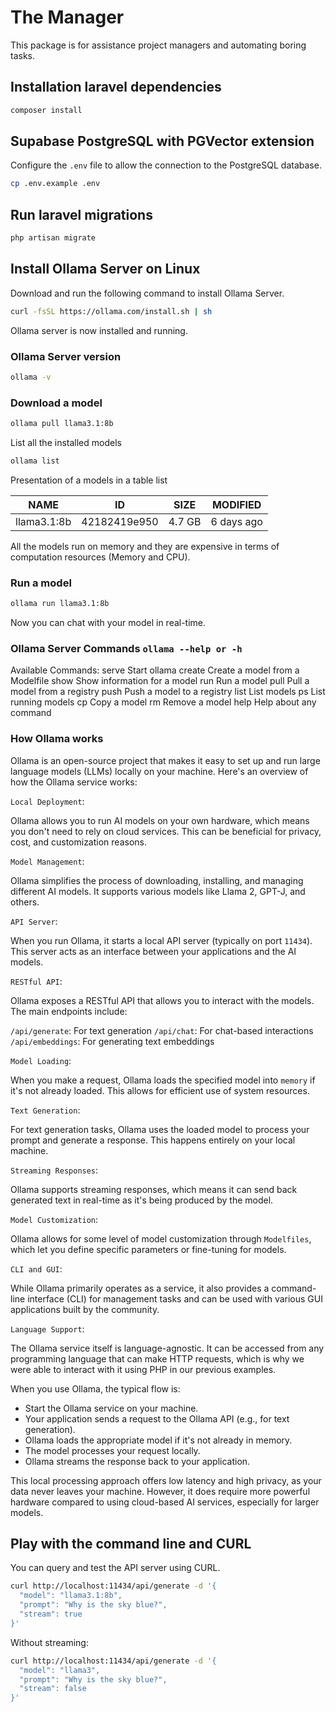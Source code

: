 # The Manager

This package is for assistance project managers and automating boring tasks.

## Installation laravel dependencies

```bash
composer install
```

## Supabase PostgreSQL with PGVector extension

Configure the `.env` file to allow the connection to the PostgreSQL database.

```bash
cp .env.example .env
```

## Run laravel migrations

```bash
php artisan migrate
```

## Install Ollama Server on Linux

Download and run the following command to install Ollama Server.

```bash
curl -fsSL https://ollama.com/install.sh | sh
```

Ollama server is now installed and running.

### Ollama Server version

```bash
ollama -v
```

### Download a model

```bash
ollama pull llama3.1:8b
```

List all the installed models

```bash
ollama list
```

Presentation of a models in a table list

| NAME        | ID           | SIZE   | MODIFIED   |
| ----------- | ------------ | ------ | ---------- |
| llama3.1:8b | 42182419e950 | 4.7 GB | 6 days ago |

All the models run on memory and they are expensive in terms of computation resources (Memory and CPU).

### Run a model

```bash
ollama run llama3.1:8b
```

Now you can chat with your model in real-time.

### Ollama Server Commands `ollama --help or -h`

Available Commands:
  serve       Start ollama
  create      Create a model from a Modelfile
  show        Show information for a model
  run         Run a model
  pull        Pull a model from a registry
  push        Push a model to a registry
  list        List models
  ps          List running models
  cp          Copy a model
  rm          Remove a model
  help        Help about any command

### How Ollama works

Ollama is an open-source project that makes it easy to set up and run large language models (LLMs) locally on your machine.
Here's an overview of how the Ollama service works:

`Local Deployment`:

Ollama allows you to run AI models on your own hardware, which means you don't need to rely on cloud services. This can be beneficial for privacy, cost, and customization reasons.

`Model Management`:

Ollama simplifies the process of downloading, installing, and managing different AI models. It supports various models like Llama 2, GPT-J, and others.

`API Server`:

When you run Ollama, it starts a local API server (typically on port `11434`). This server acts as an interface between your applications and the AI models.

`RESTful API`:

Ollama exposes a RESTful API that allows you to interact with the models. The main endpoints include:

`/api/generate`: For text generation
`/api/chat`: For chat-based interactions
`/api/embeddings`: For generating text embeddings

`Model Loading`:

When you make a request, Ollama loads the specified model into `memory` if it's not already loaded. This allows for efficient use of system resources.

`Text Generation`:

For text generation tasks, Ollama uses the loaded model to process your prompt and generate a response. This happens entirely on your local machine.

`Streaming Responses`:

Ollama supports streaming responses, which means it can send back generated text in real-time as it's being produced by the model.

`Model Customization`:

Ollama allows for some level of model customization through `Modelfiles`, which let you define specific parameters or fine-tuning for models.

`CLI and GUI`:

While Ollama primarily operates as a service, it also provides a command-line interface (CLI) for management tasks and can be used with various GUI applications built by the community.

`Language Support`:

The Ollama service itself is language-agnostic. It can be accessed from any programming language that can make HTTP requests, which is why we were able to interact with it using PHP in our previous examples.

When you use Ollama, the typical flow is:

- Start the Ollama service on your machine.
- Your application sends a request to the Ollama API (e.g., for text generation).
- Ollama loads the appropriate model if it's not already in memory.
- The model processes your request locally.
- Ollama streams the response back to your application.

This local processing approach offers low latency and high privacy, as your data never leaves your machine. However, it does require more powerful hardware compared to using cloud-based AI services, especially for larger models.

## Play with the command line and CURL

You can query and test the API server using CURL.

```bash
curl http://localhost:11434/api/generate -d '{
  "model": "llama3.1:8b",
  "prompt": "Why is the sky blue?",
  "stream": true
}'
```

Without streaming:

```bash
curl http://localhost:11434/api/generate -d '{
  "model": "llama3",
  "prompt": "Why is the sky blue?",
  "stream": false
}'
```

